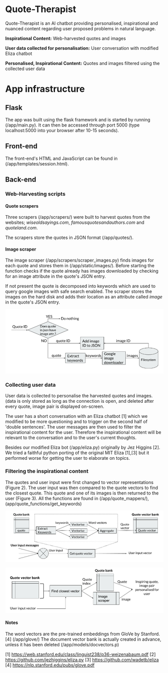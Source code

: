 
# Quote-Therapist

Quote-Therapist is an AI chatbot providing personalised, inspirational and nuanced content regarding user proposed problems in natural language.

**Inspirational Content:** Web-harvested quotes and images

**User data collected for personalisation:** User conversation with modified Eliza chatbot

**Personalised, Inspirational Content:** Quotes and images filtered using the collected user data

# App infrastructure

## Flask
The app was built using the flask framework and is started by running (/app/main.py).
It can then be accessed through port 5000 (type localhost:5000 into your browser after 10-15 seconds).

## Front-end
The front-end's HTML and JavaScript can be found in (/app/templates/session.html).

## Back-end 

### Web-Harvesting scripts

#### Quote scrapers

Three scrapers (/app/scrapers/) were built to harvest quotes from the websites; *wiseoldsayings.com*, *famousquotesandauthors.com* and *quoteland.com*.

The scrapers store the quotes in JSON format (/app/quotes/).

#### Image scraper

The image scraper (/app/scrapers/scraper_images.py) finds images for each quote and stores them in (/app/static/images/). 
Before starting the function checks if the quote already has images downloaded by checking for an image attribute in the quote's JSON entry.

If not present the quote is decomposed into keywords which are used to query google images with safe search enabled.
The scraper stores the images on the hard disk and adds their location as an attribute called *image* in the quote's JSON entry.

![Image Scraping Process](Documentation/diagrams/image_scraper.png)

### Collecting user data

User data is collected to personalise the harvested quotes and images. (data is only stored as long as the connection is open, and deleted after every quote, image pair is displayed on-screen.

The user has a short conversation with an Eliza chatbot [1] which we modified to be more questioning and to trigger on the second half of 'double sentences'. 
The user messages are then used to filter the inspirational content for the user. Therefore the inspirational content will be relevant to the conversation and to the user's current thoughts.

Besides our modified Eliza bot (/app/eliza.py) originally by Jez Higgins [2].
We tried a faithful python porting of the original MIT Eliza [1],[3] but it performed worse for getting the user to elaborate on topics.

### Filtering the inspirational content

The quotes and user input were first changed to vector representations (Figure 2).
The user input was then compared to the quote vectors to find the closest quote. 
This quote and one of its images is then returned to the user (Figure 3).
All the functions are found in (/app/quote_mappers/), (app/quote_functions/get_keywords)

![Filtering the inspirational content for the user (part 1)](Documentation/diagrams/filter1.png)

![Filtering the inspirational content for the user (part 2)](Documentation/diagrams/filter2.png)

#### Notes
The word vectors are the pre-trained embeddings from GloVe by Stanford. [4] (/app/glove/)
The document vector bank is actually created in advance, unless it has been deleted (/app/models/docvectors.p)

[1] https://web.stanford.edu/class/linguist238/p36-weizenabaum.pdf 
[2] https://github.com/jezhiggins/eliza.py
[3] https://github.com/wadetb/eliza
[4] https://nlp.stanford.edu/pubs/glove.pdf



